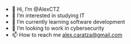 - 👋 Hi, I’m @AlexCTZ
- 👀 I’m interested in studying IT
- 🌱 I’m currently learning software development
- 💞️ I’m looking to work in cybersecurity
- 📫 How to reach me alex.caratza@gmail.com

<!---
AlexCTZ/AlexCTZ is a ✨ special ✨ repository because its `README.md` (this file) appears on your GitHub profile.
You can click the Preview link to take a look at your changes.
--->

